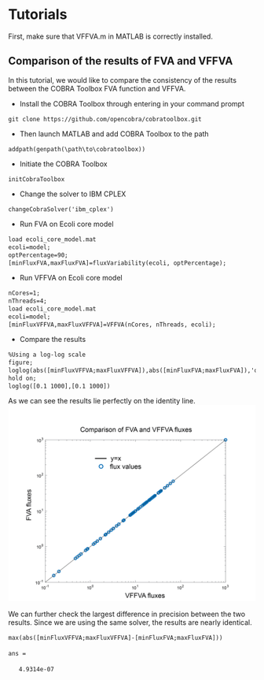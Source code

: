 # Tutorials

First, make sure that VFFVA.m in MATLAB is correctly installed.

## Comparison of the results of FVA and VFFVA

In this tutorial, we would like to compare the consistency of the results between the COBRA Toolbox FVA function
and VFFVA.

+ Install the COBRA Toolbox through entering in your command prompt

```
git clone https://github.com/opencobra/cobratoolbox.git
```

+ Then launch MATLAB and add COBRA Toolbox to the path

```
addpath(genpath(\path\to\cobratoolbox))
```

+ Initiate the COBRA Toolbox

```
initCobraToolbox
```

+ Change the solver to IBM CPLEX

```
changeCobraSolver('ibm_cplex')
```

+ Run FVA on Ecoli core model

```
load ecoli_core_model.mat
ecoli=model;
optPercentage=90;
[minFluxFVA,maxFluxFVA]=fluxVariability(ecoli, optPercentage);
```

+ Run VFFVA on Ecoli core model

```
nCores=1;
nThreads=4;
load ecoli_core_model.mat
ecoli=model;
[minFluxVFFVA,maxFluxVFFVA]=VFFVA(nCores, nThreads, ecoli);
```

+ Compare the results

```
%Using a log-log scale 
figure;
loglog(abs([minFluxVFFVA;maxFluxVFFVA]),abs([minFluxFVA;maxFluxFVA]),'o')
hold on;
loglog([0.1 1000],[0.1 1000])
```

As we can see the results lie perfectly on the identity line.
![](images/VFFVAbenchmark.png)

We can further check the largest difference in precision between the two results.
Since we are using the same solver, the results are nearly identical.

```
max(abs([minFluxVFFVA;maxFluxVFFVA]-[minFluxFVA;maxFluxFVA]))

ans =

   4.9314e-07
```
